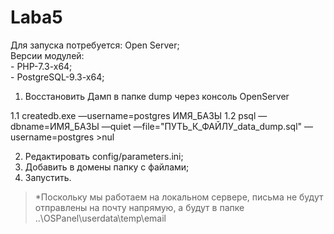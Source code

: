# Laba5 
Для запуска потребуется:
Open Server;  
    Версии модулей:  
    -	PHP-7.3-x64;  
    -	PostgreSQL-9.3-x64;  
1. Восстановить Дамп в папке dump через консоль OpenServer

1.1 createdb.exe —username=postgres ИМЯ_БАЗЫ 
1.2 psql —dbname=ИМЯ_БАЗЫ —quiet —file="ПУТЬ_К_ФАЙЛУ_data_dump.sql" —username=postgres >nul
 
2. Редактировать config/parameters.ini;  
3. Добавить в домены папку с файлами;  
4. Запустить.

>*Поскольку мы работаем на локальном сервере, письма не будут отправлены на почту напрямую, а будут в папке ..\OSPanel\userdata\temp\email 